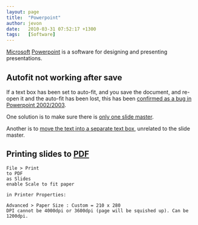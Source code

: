 ```yaml
---
layout: page
title:  "Powerpoint"
author: jevon
date:   2010-03-31 07:52:17 +1300
tags:   [Software]
---
```


[Microsoft](microsoft.md) [Powerpoint](powerpoint.md) is a software for designing and presenting presentations.

## Autofit not working after save
If a text box has been set to auto-fit, and you save the document, and re-open it and the auto-fit has been lost, this has been <a href="http://support.microsoft.com/kb/827759/en-us">confirmed as a bug in Powerpoint 2002/2003</a>.

One solution is to make sure there is <a href="http://support.microsoft.com/kb/827759/en-us">only one slide master</a>.

Another is to <a href="http://www.pptfaq.com/FAQ00849.htm">move the text into a separate text box</a>, unrelated to the slide master.

## Printing slides to [PDF](pdf.md)

```
File > Print
to PDF
as Slides
enable Scale to fit paper

in Printer Properties:

Advanced > Paper Size : Custom = 210 x 280
DPI cannot be 4000dpi or 3600dpi (page will be squished up). Can be 1200dpi.
```
